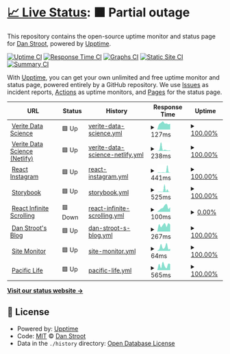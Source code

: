 # [📈 Live Status](https://dstroot.github.io/vds_uptime): <!--live status--> **🟧 Partial outage**

This repository contains the open-source uptime monitor and status page for [Dan Stroot](https://danstroot.com), powered by [Upptime](https://github.com/upptime/upptime).

[![Uptime CI](https://github.com/koj-co/upptime/workflows/Uptime%20CI/badge.svg)](https://github.com/koj-co/upptime/actions?query=workflow%3A%22Uptime+CI%22)
[![Response Time CI](https://github.com/koj-co/upptime/workflows/Response%20Time%20CI/badge.svg)](https://github.com/koj-co/upptime/actions?query=workflow%3A%22Response+Time+CI%22)
[![Graphs CI](https://github.com/koj-co/upptime/workflows/Graphs%20CI/badge.svg)](https://github.com/koj-co/upptime/actions?query=workflow%3A%22Graphs+CI%22)
[![Static Site CI](https://github.com/koj-co/upptime/workflows/Static%20Site%20CI/badge.svg)](https://github.com/koj-co/upptime/actions?query=workflow%3A%22Static+Site+CI%22)
[![Summary CI](https://github.com/koj-co/upptime/workflows/Summary%20CI/badge.svg)](https://github.com/koj-co/upptime/actions?query=workflow%3A%22Summary+CI%22)

With [Upptime](https://upptime.js.org), you can get your own unlimited and free uptime monitor and status page, powered entirely by a GitHub repository. We use [Issues](https://github.com/dstroot/VDS_uptime/issues) as incident reports, [Actions](https://github.com/dstroot/VDS_uptime/actions) as uptime monitors, and [Pages](https://dstroot.github.io/VDS_uptime) for the status page.

<!--start: status pages-->
<!-- This summary is generated by Upptime (https://github.com/upptime/upptime) -->
<!-- Do not edit this manually, your changes will be overwritten -->
<!-- prettier-ignore -->
| URL | Status | History | Response Time | Uptime |
| --- | ------ | ------- | ------------- | ------ |
| <img alt="" src="https://icons.duckduckgo.com/ip3/veritedatascience.com.ico" height="13"> [Verite Data Science](https://veritedatascience.com/) | 🟩 Up | [verite-data-science.yml](https://github.com/dstroot/vds_uptime/commits/HEAD/history/verite-data-science.yml) | <details><summary><img alt="Response time graph" src="./graphs/verite-data-science/response-time-week.png" height="20"> 127ms</summary><br><a href="https://dstroot.github.io/vds_uptime/history/verite-data-science"><img alt="Response time 115" src="https://img.shields.io/endpoint?url=https%3A%2F%2Fraw.githubusercontent.com%2Fdstroot%2Fvds_uptime%2FHEAD%2Fapi%2Fverite-data-science%2Fresponse-time.json"></a><br><a href="https://dstroot.github.io/vds_uptime/history/verite-data-science"><img alt="24-hour response time 117" src="https://img.shields.io/endpoint?url=https%3A%2F%2Fraw.githubusercontent.com%2Fdstroot%2Fvds_uptime%2FHEAD%2Fapi%2Fverite-data-science%2Fresponse-time-day.json"></a><br><a href="https://dstroot.github.io/vds_uptime/history/verite-data-science"><img alt="7-day response time 127" src="https://img.shields.io/endpoint?url=https%3A%2F%2Fraw.githubusercontent.com%2Fdstroot%2Fvds_uptime%2FHEAD%2Fapi%2Fverite-data-science%2Fresponse-time-week.json"></a><br><a href="https://dstroot.github.io/vds_uptime/history/verite-data-science"><img alt="30-day response time 121" src="https://img.shields.io/endpoint?url=https%3A%2F%2Fraw.githubusercontent.com%2Fdstroot%2Fvds_uptime%2FHEAD%2Fapi%2Fverite-data-science%2Fresponse-time-month.json"></a><br><a href="https://dstroot.github.io/vds_uptime/history/verite-data-science"><img alt="1-year response time 117" src="https://img.shields.io/endpoint?url=https%3A%2F%2Fraw.githubusercontent.com%2Fdstroot%2Fvds_uptime%2FHEAD%2Fapi%2Fverite-data-science%2Fresponse-time-year.json"></a></details> | <details><summary><a href="https://dstroot.github.io/vds_uptime/history/verite-data-science">100.00%</a></summary><a href="https://dstroot.github.io/vds_uptime/history/verite-data-science"><img alt="All-time uptime 99.99%" src="https://img.shields.io/endpoint?url=https%3A%2F%2Fraw.githubusercontent.com%2Fdstroot%2Fvds_uptime%2FHEAD%2Fapi%2Fverite-data-science%2Fuptime.json"></a><br><a href="https://dstroot.github.io/vds_uptime/history/verite-data-science"><img alt="24-hour uptime 100.00%" src="https://img.shields.io/endpoint?url=https%3A%2F%2Fraw.githubusercontent.com%2Fdstroot%2Fvds_uptime%2FHEAD%2Fapi%2Fverite-data-science%2Fuptime-day.json"></a><br><a href="https://dstroot.github.io/vds_uptime/history/verite-data-science"><img alt="7-day uptime 100.00%" src="https://img.shields.io/endpoint?url=https%3A%2F%2Fraw.githubusercontent.com%2Fdstroot%2Fvds_uptime%2FHEAD%2Fapi%2Fverite-data-science%2Fuptime-week.json"></a><br><a href="https://dstroot.github.io/vds_uptime/history/verite-data-science"><img alt="30-day uptime 100.00%" src="https://img.shields.io/endpoint?url=https%3A%2F%2Fraw.githubusercontent.com%2Fdstroot%2Fvds_uptime%2FHEAD%2Fapi%2Fverite-data-science%2Fuptime-month.json"></a><br><a href="https://dstroot.github.io/vds_uptime/history/verite-data-science"><img alt="1-year uptime 100.00%" src="https://img.shields.io/endpoint?url=https%3A%2F%2Fraw.githubusercontent.com%2Fdstroot%2Fvds_uptime%2FHEAD%2Fapi%2Fverite-data-science%2Fuptime-year.json"></a></details>
| <img alt="" src="https://icons.duckduckgo.com/ip3/modest-turing-778882.netlify.app.ico" height="13"> [Verite Data Science (Netlify)](https://modest-turing-778882.netlify.app/) | 🟩 Up | [verite-data-science-netlify.yml](https://github.com/dstroot/vds_uptime/commits/HEAD/history/verite-data-science-netlify.yml) | <details><summary><img alt="Response time graph" src="./graphs/verite-data-science-netlify/response-time-week.png" height="20"> 238ms</summary><br><a href="https://dstroot.github.io/vds_uptime/history/verite-data-science-netlify"><img alt="Response time 237" src="https://img.shields.io/endpoint?url=https%3A%2F%2Fraw.githubusercontent.com%2Fdstroot%2Fvds_uptime%2FHEAD%2Fapi%2Fverite-data-science-netlify%2Fresponse-time.json"></a><br><a href="https://dstroot.github.io/vds_uptime/history/verite-data-science-netlify"><img alt="24-hour response time 79" src="https://img.shields.io/endpoint?url=https%3A%2F%2Fraw.githubusercontent.com%2Fdstroot%2Fvds_uptime%2FHEAD%2Fapi%2Fverite-data-science-netlify%2Fresponse-time-day.json"></a><br><a href="https://dstroot.github.io/vds_uptime/history/verite-data-science-netlify"><img alt="7-day response time 238" src="https://img.shields.io/endpoint?url=https%3A%2F%2Fraw.githubusercontent.com%2Fdstroot%2Fvds_uptime%2FHEAD%2Fapi%2Fverite-data-science-netlify%2Fresponse-time-week.json"></a><br><a href="https://dstroot.github.io/vds_uptime/history/verite-data-science-netlify"><img alt="30-day response time 185" src="https://img.shields.io/endpoint?url=https%3A%2F%2Fraw.githubusercontent.com%2Fdstroot%2Fvds_uptime%2FHEAD%2Fapi%2Fverite-data-science-netlify%2Fresponse-time-month.json"></a><br><a href="https://dstroot.github.io/vds_uptime/history/verite-data-science-netlify"><img alt="1-year response time 255" src="https://img.shields.io/endpoint?url=https%3A%2F%2Fraw.githubusercontent.com%2Fdstroot%2Fvds_uptime%2FHEAD%2Fapi%2Fverite-data-science-netlify%2Fresponse-time-year.json"></a></details> | <details><summary><a href="https://dstroot.github.io/vds_uptime/history/verite-data-science-netlify">100.00%</a></summary><a href="https://dstroot.github.io/vds_uptime/history/verite-data-science-netlify"><img alt="All-time uptime 99.98%" src="https://img.shields.io/endpoint?url=https%3A%2F%2Fraw.githubusercontent.com%2Fdstroot%2Fvds_uptime%2FHEAD%2Fapi%2Fverite-data-science-netlify%2Fuptime.json"></a><br><a href="https://dstroot.github.io/vds_uptime/history/verite-data-science-netlify"><img alt="24-hour uptime 100.00%" src="https://img.shields.io/endpoint?url=https%3A%2F%2Fraw.githubusercontent.com%2Fdstroot%2Fvds_uptime%2FHEAD%2Fapi%2Fverite-data-science-netlify%2Fuptime-day.json"></a><br><a href="https://dstroot.github.io/vds_uptime/history/verite-data-science-netlify"><img alt="7-day uptime 100.00%" src="https://img.shields.io/endpoint?url=https%3A%2F%2Fraw.githubusercontent.com%2Fdstroot%2Fvds_uptime%2FHEAD%2Fapi%2Fverite-data-science-netlify%2Fuptime-week.json"></a><br><a href="https://dstroot.github.io/vds_uptime/history/verite-data-science-netlify"><img alt="30-day uptime 100.00%" src="https://img.shields.io/endpoint?url=https%3A%2F%2Fraw.githubusercontent.com%2Fdstroot%2Fvds_uptime%2FHEAD%2Fapi%2Fverite-data-science-netlify%2Fuptime-month.json"></a><br><a href="https://dstroot.github.io/vds_uptime/history/verite-data-science-netlify"><img alt="1-year uptime 99.96%" src="https://img.shields.io/endpoint?url=https%3A%2F%2Fraw.githubusercontent.com%2Fdstroot%2Fvds_uptime%2FHEAD%2Fapi%2Fverite-data-science-netlify%2Fuptime-year.json"></a></details>
| <img alt="" src="https://icons.duckduckgo.com/ip3/affectionate-aryabhata-c22561.netlify.app.ico" height="13"> [React Instagram](https://affectionate-aryabhata-c22561.netlify.app/) | 🟩 Up | [react-instagram.yml](https://github.com/dstroot/vds_uptime/commits/HEAD/history/react-instagram.yml) | <details><summary><img alt="Response time graph" src="./graphs/react-instagram/response-time-week.png" height="20"> 441ms</summary><br><a href="https://dstroot.github.io/vds_uptime/history/react-instagram"><img alt="Response time 176" src="https://img.shields.io/endpoint?url=https%3A%2F%2Fraw.githubusercontent.com%2Fdstroot%2Fvds_uptime%2FHEAD%2Fapi%2Freact-instagram%2Fresponse-time.json"></a><br><a href="https://dstroot.github.io/vds_uptime/history/react-instagram"><img alt="24-hour response time 1078" src="https://img.shields.io/endpoint?url=https%3A%2F%2Fraw.githubusercontent.com%2Fdstroot%2Fvds_uptime%2FHEAD%2Fapi%2Freact-instagram%2Fresponse-time-day.json"></a><br><a href="https://dstroot.github.io/vds_uptime/history/react-instagram"><img alt="7-day response time 441" src="https://img.shields.io/endpoint?url=https%3A%2F%2Fraw.githubusercontent.com%2Fdstroot%2Fvds_uptime%2FHEAD%2Fapi%2Freact-instagram%2Fresponse-time-week.json"></a><br><a href="https://dstroot.github.io/vds_uptime/history/react-instagram"><img alt="30-day response time 326" src="https://img.shields.io/endpoint?url=https%3A%2F%2Fraw.githubusercontent.com%2Fdstroot%2Fvds_uptime%2FHEAD%2Fapi%2Freact-instagram%2Fresponse-time-month.json"></a><br><a href="https://dstroot.github.io/vds_uptime/history/react-instagram"><img alt="1-year response time 185" src="https://img.shields.io/endpoint?url=https%3A%2F%2Fraw.githubusercontent.com%2Fdstroot%2Fvds_uptime%2FHEAD%2Fapi%2Freact-instagram%2Fresponse-time-year.json"></a></details> | <details><summary><a href="https://dstroot.github.io/vds_uptime/history/react-instagram">100.00%</a></summary><a href="https://dstroot.github.io/vds_uptime/history/react-instagram"><img alt="All-time uptime 99.98%" src="https://img.shields.io/endpoint?url=https%3A%2F%2Fraw.githubusercontent.com%2Fdstroot%2Fvds_uptime%2FHEAD%2Fapi%2Freact-instagram%2Fuptime.json"></a><br><a href="https://dstroot.github.io/vds_uptime/history/react-instagram"><img alt="24-hour uptime 100.00%" src="https://img.shields.io/endpoint?url=https%3A%2F%2Fraw.githubusercontent.com%2Fdstroot%2Fvds_uptime%2FHEAD%2Fapi%2Freact-instagram%2Fuptime-day.json"></a><br><a href="https://dstroot.github.io/vds_uptime/history/react-instagram"><img alt="7-day uptime 100.00%" src="https://img.shields.io/endpoint?url=https%3A%2F%2Fraw.githubusercontent.com%2Fdstroot%2Fvds_uptime%2FHEAD%2Fapi%2Freact-instagram%2Fuptime-week.json"></a><br><a href="https://dstroot.github.io/vds_uptime/history/react-instagram"><img alt="30-day uptime 100.00%" src="https://img.shields.io/endpoint?url=https%3A%2F%2Fraw.githubusercontent.com%2Fdstroot%2Fvds_uptime%2FHEAD%2Fapi%2Freact-instagram%2Fuptime-month.json"></a><br><a href="https://dstroot.github.io/vds_uptime/history/react-instagram"><img alt="1-year uptime 99.98%" src="https://img.shields.io/endpoint?url=https%3A%2F%2Fraw.githubusercontent.com%2Fdstroot%2Fvds_uptime%2FHEAD%2Fapi%2Freact-instagram%2Fuptime-year.json"></a></details>
| <img alt="" src="https://icons.duckduckgo.com/ip3/zealous-fermat-ea58fd.netlify.app.ico" height="13"> [Storybook](https://zealous-fermat-ea58fd.netlify.app/) | 🟩 Up | [storybook.yml](https://github.com/dstroot/vds_uptime/commits/HEAD/history/storybook.yml) | <details><summary><img alt="Response time graph" src="./graphs/storybook/response-time-week.png" height="20"> 525ms</summary><br><a href="https://dstroot.github.io/vds_uptime/history/storybook"><img alt="Response time 208" src="https://img.shields.io/endpoint?url=https%3A%2F%2Fraw.githubusercontent.com%2Fdstroot%2Fvds_uptime%2FHEAD%2Fapi%2Fstorybook%2Fresponse-time.json"></a><br><a href="https://dstroot.github.io/vds_uptime/history/storybook"><img alt="24-hour response time 30" src="https://img.shields.io/endpoint?url=https%3A%2F%2Fraw.githubusercontent.com%2Fdstroot%2Fvds_uptime%2FHEAD%2Fapi%2Fstorybook%2Fresponse-time-day.json"></a><br><a href="https://dstroot.github.io/vds_uptime/history/storybook"><img alt="7-day response time 525" src="https://img.shields.io/endpoint?url=https%3A%2F%2Fraw.githubusercontent.com%2Fdstroot%2Fvds_uptime%2FHEAD%2Fapi%2Fstorybook%2Fresponse-time-week.json"></a><br><a href="https://dstroot.github.io/vds_uptime/history/storybook"><img alt="30-day response time 263" src="https://img.shields.io/endpoint?url=https%3A%2F%2Fraw.githubusercontent.com%2Fdstroot%2Fvds_uptime%2FHEAD%2Fapi%2Fstorybook%2Fresponse-time-month.json"></a><br><a href="https://dstroot.github.io/vds_uptime/history/storybook"><img alt="1-year response time 227" src="https://img.shields.io/endpoint?url=https%3A%2F%2Fraw.githubusercontent.com%2Fdstroot%2Fvds_uptime%2FHEAD%2Fapi%2Fstorybook%2Fresponse-time-year.json"></a></details> | <details><summary><a href="https://dstroot.github.io/vds_uptime/history/storybook">100.00%</a></summary><a href="https://dstroot.github.io/vds_uptime/history/storybook"><img alt="All-time uptime 99.98%" src="https://img.shields.io/endpoint?url=https%3A%2F%2Fraw.githubusercontent.com%2Fdstroot%2Fvds_uptime%2FHEAD%2Fapi%2Fstorybook%2Fuptime.json"></a><br><a href="https://dstroot.github.io/vds_uptime/history/storybook"><img alt="24-hour uptime 100.00%" src="https://img.shields.io/endpoint?url=https%3A%2F%2Fraw.githubusercontent.com%2Fdstroot%2Fvds_uptime%2FHEAD%2Fapi%2Fstorybook%2Fuptime-day.json"></a><br><a href="https://dstroot.github.io/vds_uptime/history/storybook"><img alt="7-day uptime 100.00%" src="https://img.shields.io/endpoint?url=https%3A%2F%2Fraw.githubusercontent.com%2Fdstroot%2Fvds_uptime%2FHEAD%2Fapi%2Fstorybook%2Fuptime-week.json"></a><br><a href="https://dstroot.github.io/vds_uptime/history/storybook"><img alt="30-day uptime 100.00%" src="https://img.shields.io/endpoint?url=https%3A%2F%2Fraw.githubusercontent.com%2Fdstroot%2Fvds_uptime%2FHEAD%2Fapi%2Fstorybook%2Fuptime-month.json"></a><br><a href="https://dstroot.github.io/vds_uptime/history/storybook"><img alt="1-year uptime 99.98%" src="https://img.shields.io/endpoint?url=https%3A%2F%2Fraw.githubusercontent.com%2Fdstroot%2Fvds_uptime%2FHEAD%2Fapi%2Fstorybook%2Fuptime-year.json"></a></details>
| <img alt="" src="https://icons.duckduckgo.com/ip3/modest-panini-61a8ce.netlify.app.ico" height="13"> [React Infinite Scrolling](https://modest-panini-61a8ce.netlify.app/) | 🟥 Down | [react-infinite-scrolling.yml](https://github.com/dstroot/vds_uptime/commits/HEAD/history/react-infinite-scrolling.yml) | <details><summary><img alt="Response time graph" src="./graphs/react-infinite-scrolling/response-time-week.png" height="20"> 100ms</summary><br><a href="https://dstroot.github.io/vds_uptime/history/react-infinite-scrolling"><img alt="Response time 134" src="https://img.shields.io/endpoint?url=https%3A%2F%2Fraw.githubusercontent.com%2Fdstroot%2Fvds_uptime%2FHEAD%2Fapi%2Freact-infinite-scrolling%2Fresponse-time.json"></a><br><a href="https://dstroot.github.io/vds_uptime/history/react-infinite-scrolling"><img alt="24-hour response time 102" src="https://img.shields.io/endpoint?url=https%3A%2F%2Fraw.githubusercontent.com%2Fdstroot%2Fvds_uptime%2FHEAD%2Fapi%2Freact-infinite-scrolling%2Fresponse-time-day.json"></a><br><a href="https://dstroot.github.io/vds_uptime/history/react-infinite-scrolling"><img alt="7-day response time 100" src="https://img.shields.io/endpoint?url=https%3A%2F%2Fraw.githubusercontent.com%2Fdstroot%2Fvds_uptime%2FHEAD%2Fapi%2Freact-infinite-scrolling%2Fresponse-time-week.json"></a><br><a href="https://dstroot.github.io/vds_uptime/history/react-infinite-scrolling"><img alt="30-day response time 236" src="https://img.shields.io/endpoint?url=https%3A%2F%2Fraw.githubusercontent.com%2Fdstroot%2Fvds_uptime%2FHEAD%2Fapi%2Freact-infinite-scrolling%2Fresponse-time-month.json"></a><br><a href="https://dstroot.github.io/vds_uptime/history/react-infinite-scrolling"><img alt="1-year response time 130" src="https://img.shields.io/endpoint?url=https%3A%2F%2Fraw.githubusercontent.com%2Fdstroot%2Fvds_uptime%2FHEAD%2Fapi%2Freact-infinite-scrolling%2Fresponse-time-year.json"></a></details> | <details><summary><a href="https://dstroot.github.io/vds_uptime/history/react-infinite-scrolling">0.00%</a></summary><a href="https://dstroot.github.io/vds_uptime/history/react-infinite-scrolling"><img alt="All-time uptime 53.92%" src="https://img.shields.io/endpoint?url=https%3A%2F%2Fraw.githubusercontent.com%2Fdstroot%2Fvds_uptime%2FHEAD%2Fapi%2Freact-infinite-scrolling%2Fuptime.json"></a><br><a href="https://dstroot.github.io/vds_uptime/history/react-infinite-scrolling"><img alt="24-hour uptime 0.00%" src="https://img.shields.io/endpoint?url=https%3A%2F%2Fraw.githubusercontent.com%2Fdstroot%2Fvds_uptime%2FHEAD%2Fapi%2Freact-infinite-scrolling%2Fuptime-day.json"></a><br><a href="https://dstroot.github.io/vds_uptime/history/react-infinite-scrolling"><img alt="7-day uptime 0.00%" src="https://img.shields.io/endpoint?url=https%3A%2F%2Fraw.githubusercontent.com%2Fdstroot%2Fvds_uptime%2FHEAD%2Fapi%2Freact-infinite-scrolling%2Fuptime-week.json"></a><br><a href="https://dstroot.github.io/vds_uptime/history/react-infinite-scrolling"><img alt="30-day uptime 1.38%" src="https://img.shields.io/endpoint?url=https%3A%2F%2Fraw.githubusercontent.com%2Fdstroot%2Fvds_uptime%2FHEAD%2Fapi%2Freact-infinite-scrolling%2Fuptime-month.json"></a><br><a href="https://dstroot.github.io/vds_uptime/history/react-infinite-scrolling"><img alt="1-year uptime 18.67%" src="https://img.shields.io/endpoint?url=https%3A%2F%2Fraw.githubusercontent.com%2Fdstroot%2Fvds_uptime%2FHEAD%2Fapi%2Freact-infinite-scrolling%2Fuptime-year.json"></a></details>
| <img alt="" src="https://icons.duckduckgo.com/ip3/danstroot.com.ico" height="13"> [Dan Stroot's Blog](https://danstroot.com/) | 🟩 Up | [dan-stroot-s-blog.yml](https://github.com/dstroot/vds_uptime/commits/HEAD/history/dan-stroot-s-blog.yml) | <details><summary><img alt="Response time graph" src="./graphs/dan-stroot-s-blog/response-time-week.png" height="20"> 267ms</summary><br><a href="https://dstroot.github.io/vds_uptime/history/dan-stroot-s-blog"><img alt="Response time 300" src="https://img.shields.io/endpoint?url=https%3A%2F%2Fraw.githubusercontent.com%2Fdstroot%2Fvds_uptime%2FHEAD%2Fapi%2Fdan-stroot-s-blog%2Fresponse-time.json"></a><br><a href="https://dstroot.github.io/vds_uptime/history/dan-stroot-s-blog"><img alt="24-hour response time 278" src="https://img.shields.io/endpoint?url=https%3A%2F%2Fraw.githubusercontent.com%2Fdstroot%2Fvds_uptime%2FHEAD%2Fapi%2Fdan-stroot-s-blog%2Fresponse-time-day.json"></a><br><a href="https://dstroot.github.io/vds_uptime/history/dan-stroot-s-blog"><img alt="7-day response time 267" src="https://img.shields.io/endpoint?url=https%3A%2F%2Fraw.githubusercontent.com%2Fdstroot%2Fvds_uptime%2FHEAD%2Fapi%2Fdan-stroot-s-blog%2Fresponse-time-week.json"></a><br><a href="https://dstroot.github.io/vds_uptime/history/dan-stroot-s-blog"><img alt="30-day response time 475" src="https://img.shields.io/endpoint?url=https%3A%2F%2Fraw.githubusercontent.com%2Fdstroot%2Fvds_uptime%2FHEAD%2Fapi%2Fdan-stroot-s-blog%2Fresponse-time-month.json"></a><br><a href="https://dstroot.github.io/vds_uptime/history/dan-stroot-s-blog"><img alt="1-year response time 316" src="https://img.shields.io/endpoint?url=https%3A%2F%2Fraw.githubusercontent.com%2Fdstroot%2Fvds_uptime%2FHEAD%2Fapi%2Fdan-stroot-s-blog%2Fresponse-time-year.json"></a></details> | <details><summary><a href="https://dstroot.github.io/vds_uptime/history/dan-stroot-s-blog">100.00%</a></summary><a href="https://dstroot.github.io/vds_uptime/history/dan-stroot-s-blog"><img alt="All-time uptime 99.99%" src="https://img.shields.io/endpoint?url=https%3A%2F%2Fraw.githubusercontent.com%2Fdstroot%2Fvds_uptime%2FHEAD%2Fapi%2Fdan-stroot-s-blog%2Fuptime.json"></a><br><a href="https://dstroot.github.io/vds_uptime/history/dan-stroot-s-blog"><img alt="24-hour uptime 100.00%" src="https://img.shields.io/endpoint?url=https%3A%2F%2Fraw.githubusercontent.com%2Fdstroot%2Fvds_uptime%2FHEAD%2Fapi%2Fdan-stroot-s-blog%2Fuptime-day.json"></a><br><a href="https://dstroot.github.io/vds_uptime/history/dan-stroot-s-blog"><img alt="7-day uptime 100.00%" src="https://img.shields.io/endpoint?url=https%3A%2F%2Fraw.githubusercontent.com%2Fdstroot%2Fvds_uptime%2FHEAD%2Fapi%2Fdan-stroot-s-blog%2Fuptime-week.json"></a><br><a href="https://dstroot.github.io/vds_uptime/history/dan-stroot-s-blog"><img alt="30-day uptime 100.00%" src="https://img.shields.io/endpoint?url=https%3A%2F%2Fraw.githubusercontent.com%2Fdstroot%2Fvds_uptime%2FHEAD%2Fapi%2Fdan-stroot-s-blog%2Fuptime-month.json"></a><br><a href="https://dstroot.github.io/vds_uptime/history/dan-stroot-s-blog"><img alt="1-year uptime 100.00%" src="https://img.shields.io/endpoint?url=https%3A%2F%2Fraw.githubusercontent.com%2Fdstroot%2Fvds_uptime%2FHEAD%2Fapi%2Fdan-stroot-s-blog%2Fuptime-year.json"></a></details>
| <img alt="" src="https://icons.duckduckgo.com/ip3/dstroot.github.io.ico" height="13"> [Site Monitor](https://dstroot.github.io/vds_uptime/) | 🟩 Up | [site-monitor.yml](https://github.com/dstroot/vds_uptime/commits/HEAD/history/site-monitor.yml) | <details><summary><img alt="Response time graph" src="./graphs/site-monitor/response-time-week.png" height="20"> 64ms</summary><br><a href="https://dstroot.github.io/vds_uptime/history/site-monitor"><img alt="Response time 68" src="https://img.shields.io/endpoint?url=https%3A%2F%2Fraw.githubusercontent.com%2Fdstroot%2Fvds_uptime%2FHEAD%2Fapi%2Fsite-monitor%2Fresponse-time.json"></a><br><a href="https://dstroot.github.io/vds_uptime/history/site-monitor"><img alt="24-hour response time 37" src="https://img.shields.io/endpoint?url=https%3A%2F%2Fraw.githubusercontent.com%2Fdstroot%2Fvds_uptime%2FHEAD%2Fapi%2Fsite-monitor%2Fresponse-time-day.json"></a><br><a href="https://dstroot.github.io/vds_uptime/history/site-monitor"><img alt="7-day response time 64" src="https://img.shields.io/endpoint?url=https%3A%2F%2Fraw.githubusercontent.com%2Fdstroot%2Fvds_uptime%2FHEAD%2Fapi%2Fsite-monitor%2Fresponse-time-week.json"></a><br><a href="https://dstroot.github.io/vds_uptime/history/site-monitor"><img alt="30-day response time 65" src="https://img.shields.io/endpoint?url=https%3A%2F%2Fraw.githubusercontent.com%2Fdstroot%2Fvds_uptime%2FHEAD%2Fapi%2Fsite-monitor%2Fresponse-time-month.json"></a><br><a href="https://dstroot.github.io/vds_uptime/history/site-monitor"><img alt="1-year response time 69" src="https://img.shields.io/endpoint?url=https%3A%2F%2Fraw.githubusercontent.com%2Fdstroot%2Fvds_uptime%2FHEAD%2Fapi%2Fsite-monitor%2Fresponse-time-year.json"></a></details> | <details><summary><a href="https://dstroot.github.io/vds_uptime/history/site-monitor">100.00%</a></summary><a href="https://dstroot.github.io/vds_uptime/history/site-monitor"><img alt="All-time uptime 99.84%" src="https://img.shields.io/endpoint?url=https%3A%2F%2Fraw.githubusercontent.com%2Fdstroot%2Fvds_uptime%2FHEAD%2Fapi%2Fsite-monitor%2Fuptime.json"></a><br><a href="https://dstroot.github.io/vds_uptime/history/site-monitor"><img alt="24-hour uptime 100.00%" src="https://img.shields.io/endpoint?url=https%3A%2F%2Fraw.githubusercontent.com%2Fdstroot%2Fvds_uptime%2FHEAD%2Fapi%2Fsite-monitor%2Fuptime-day.json"></a><br><a href="https://dstroot.github.io/vds_uptime/history/site-monitor"><img alt="7-day uptime 100.00%" src="https://img.shields.io/endpoint?url=https%3A%2F%2Fraw.githubusercontent.com%2Fdstroot%2Fvds_uptime%2FHEAD%2Fapi%2Fsite-monitor%2Fuptime-week.json"></a><br><a href="https://dstroot.github.io/vds_uptime/history/site-monitor"><img alt="30-day uptime 100.00%" src="https://img.shields.io/endpoint?url=https%3A%2F%2Fraw.githubusercontent.com%2Fdstroot%2Fvds_uptime%2FHEAD%2Fapi%2Fsite-monitor%2Fuptime-month.json"></a><br><a href="https://dstroot.github.io/vds_uptime/history/site-monitor"><img alt="1-year uptime 100.00%" src="https://img.shields.io/endpoint?url=https%3A%2F%2Fraw.githubusercontent.com%2Fdstroot%2Fvds_uptime%2FHEAD%2Fapi%2Fsite-monitor%2Fuptime-year.json"></a></details>
| <img alt="" src="https://icons.duckduckgo.com/ip3/www.pacificlife.com.ico" height="13"> [Pacific Life](https://www.pacificlife.com/) | 🟩 Up | [pacific-life.yml](https://github.com/dstroot/vds_uptime/commits/HEAD/history/pacific-life.yml) | <details><summary><img alt="Response time graph" src="./graphs/pacific-life/response-time-week.png" height="20"> 565ms</summary><br><a href="https://dstroot.github.io/vds_uptime/history/pacific-life"><img alt="Response time 595" src="https://img.shields.io/endpoint?url=https%3A%2F%2Fraw.githubusercontent.com%2Fdstroot%2Fvds_uptime%2FHEAD%2Fapi%2Fpacific-life%2Fresponse-time.json"></a><br><a href="https://dstroot.github.io/vds_uptime/history/pacific-life"><img alt="24-hour response time 704" src="https://img.shields.io/endpoint?url=https%3A%2F%2Fraw.githubusercontent.com%2Fdstroot%2Fvds_uptime%2FHEAD%2Fapi%2Fpacific-life%2Fresponse-time-day.json"></a><br><a href="https://dstroot.github.io/vds_uptime/history/pacific-life"><img alt="7-day response time 565" src="https://img.shields.io/endpoint?url=https%3A%2F%2Fraw.githubusercontent.com%2Fdstroot%2Fvds_uptime%2FHEAD%2Fapi%2Fpacific-life%2Fresponse-time-week.json"></a><br><a href="https://dstroot.github.io/vds_uptime/history/pacific-life"><img alt="30-day response time 634" src="https://img.shields.io/endpoint?url=https%3A%2F%2Fraw.githubusercontent.com%2Fdstroot%2Fvds_uptime%2FHEAD%2Fapi%2Fpacific-life%2Fresponse-time-month.json"></a><br><a href="https://dstroot.github.io/vds_uptime/history/pacific-life"><img alt="1-year response time 632" src="https://img.shields.io/endpoint?url=https%3A%2F%2Fraw.githubusercontent.com%2Fdstroot%2Fvds_uptime%2FHEAD%2Fapi%2Fpacific-life%2Fresponse-time-year.json"></a></details> | <details><summary><a href="https://dstroot.github.io/vds_uptime/history/pacific-life">100.00%</a></summary><a href="https://dstroot.github.io/vds_uptime/history/pacific-life"><img alt="All-time uptime 99.99%" src="https://img.shields.io/endpoint?url=https%3A%2F%2Fraw.githubusercontent.com%2Fdstroot%2Fvds_uptime%2FHEAD%2Fapi%2Fpacific-life%2Fuptime.json"></a><br><a href="https://dstroot.github.io/vds_uptime/history/pacific-life"><img alt="24-hour uptime 100.00%" src="https://img.shields.io/endpoint?url=https%3A%2F%2Fraw.githubusercontent.com%2Fdstroot%2Fvds_uptime%2FHEAD%2Fapi%2Fpacific-life%2Fuptime-day.json"></a><br><a href="https://dstroot.github.io/vds_uptime/history/pacific-life"><img alt="7-day uptime 100.00%" src="https://img.shields.io/endpoint?url=https%3A%2F%2Fraw.githubusercontent.com%2Fdstroot%2Fvds_uptime%2FHEAD%2Fapi%2Fpacific-life%2Fuptime-week.json"></a><br><a href="https://dstroot.github.io/vds_uptime/history/pacific-life"><img alt="30-day uptime 100.00%" src="https://img.shields.io/endpoint?url=https%3A%2F%2Fraw.githubusercontent.com%2Fdstroot%2Fvds_uptime%2FHEAD%2Fapi%2Fpacific-life%2Fuptime-month.json"></a><br><a href="https://dstroot.github.io/vds_uptime/history/pacific-life"><img alt="1-year uptime 99.99%" src="https://img.shields.io/endpoint?url=https%3A%2F%2Fraw.githubusercontent.com%2Fdstroot%2Fvds_uptime%2FHEAD%2Fapi%2Fpacific-life%2Fuptime-year.json"></a></details>

<!--end: status pages-->

[**Visit our status website →**](https://dstroot.github.io/VDS_uptime)

## 📄 License

- Powered by: [Upptime](https://github.com/upptime/upptime)
- Code: [MIT](./LICENSE) © [Dan Stroot](https://danstroot.com)
- Data in the `./history` directory: [Open Database License](https://opendatacommons.org/licenses/odbl/1-0/)
